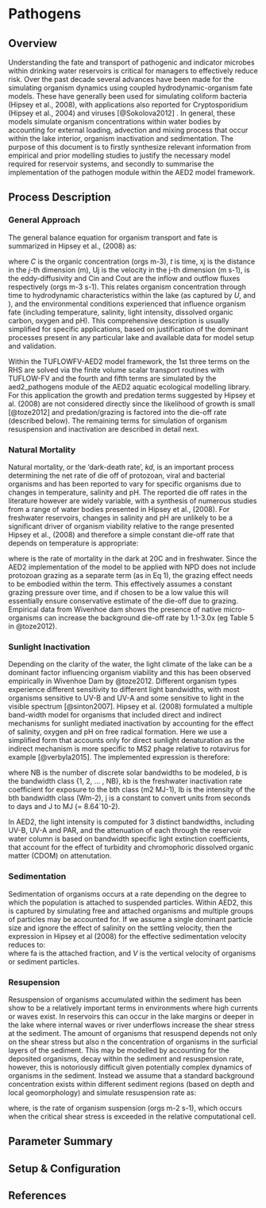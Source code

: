 # Pathogens 

## Overview 

Understanding the fate and transport of pathogenic and indicator microbes within drinking water reservoirs is critical for managers to effectively reduce risk. Over the past decade several advances have been made for the simulating organism dynamics using coupled hydrodynamic-organism fate models. These have generally been used for simulating coliform bacteria (Hipsey et al., 2008), with applications also reported for Cryptosporidium (Hipsey et al., 2004) and viruses [@Sokolova2012] . In general, these models simulate organism concentrations within water bodies by accounting for external loading, advection and mixing process that occur within the lake interior, organism inactivation and sedimentation. The purpose of this document is to firstly synthesize relevant information from empirical and prior modelling studies to justify the necessary model required for reservoir systems, and secondly to summarise the implementation of the pathogen module within the AED2 model framework.  

## Process Description

### General Approach

The general balance equation for organism transport and fate is summarized in Hipsey et al., (2008) as: 

where $C$ is the organic concentration (orgs m-3), $t$ is time, xj is the distance in the $j$-th dimension (m), Uj is the velocity in the j-th dimension (m s-1), is the eddy-diffusivity and Cin and Cout are the inflow and outflow fluxes respectively (orgs m-3 s-1). This relates organism concentration through time to hydrodynamic characteristics within the lake (as captured by $U$, and ), and the environmental conditions experienced that influence organism fate (including temperature, salinity, light intensity, dissolved organic carbon, oxygen and pH). This comprehensive description is usually simplified for specific applications, based on justification of the dominant processes present in any particular lake and available data for model setup and validation. 

Within the TUFLOWFV-AED2 model framework, the 1st three terms on the RHS are solved via the finite volume scalar transport routines with TUFLOW-FV and the fourth and fifth terms are simulated by the aed2_pathogens module of the AED2 aquatic ecological modelling library. For this application the growth and predation terms suggested by Hipsey et al. (2008) are not considered directly since the likelihood of growth is small [@toze2012] and predation/grazing is factored into the die-off rate (described below). The remaining terms for simulation of organism resuspension and inactivation are described in detail next.

### Natural Mortality 

Natural mortality, or the ‘dark-death rate’, $kd$, is an important process determining the net rate of die off of protozoan, viral and bacterial organisms and has been reported to vary for specific organisms due to changes in temperature, salinity and pH. The reported die off rates in the literature however are widely variable, with a synthesis of numerous studies from a range of water bodies presented in Hipsey et al., (2008). For freshwater reservoirs, changes in salinity and pH are unlikely to be a significant driver of organism viability relative to the range presented Hipsey et al., (2008) and therefore a simple constant die-off rate that depends on temperature is appropriate: 

where is the rate of mortality in the dark at 20C and in freshwater. Since the AED2 implementation of the model to be applied with NPD does not include protozoan grazing as a separate term (as in Eq 1), the grazing effect needs to be embodied within the term. This effectively assumes a constant grazing pressure over time, and if chosen to be a low value this will essentially ensure conservative estimate of the die-off due to grazing. Empirical data from Wivenhoe dam shows the presence of native micro-organisms can increase the background die-off rate by 1.1-3.0x (eg Table 5 in @toze2012). 

### Sunlight Inactivation 
Depending on the clarity of the water, the light climate of the lake can be a dominant factor influencing organism viability and this has been observed empirically in Wivenhoe Dam by @toze2012. Different organism types experience different sensitivity to different light bandwidths, with most organisms sensitive to UV-B and UV-A and some sensitive to light in the visible spectrum [@sinton2007]. Hipsey et al. (2008) formulated a multiple band-width model for organisms that included direct and indirect mechanisms for sunlight mediated inactivation by accounting for the effect of salinity, oxygen and pH on free radical formation. Here we use a simplified form that accounts only for direct sunlight denaturation as the indirect mechanism is more specific to MS2 phage relative to rotavirus for example [@verbyla2015]. The implemented expression is therefore: 

where NB is the number of discrete solar bandwidths to be modeled, $b$ is the bandwidth class
{1, 2, … , NB}, kb is the freshwater inactivation rate coefficient for exposure to the bth class (m2 MJ-1), Ib is the intensity of the bth bandwidth class (Wm-2), j is a constant to convert units from seconds to days and J to MJ (= 8.64´10-2).  
 
In AED2, the light intensity is computed for 3 distinct bandwidths, including UV-B, UV-A and PAR, and the attenuation of each through the reservoir water column is based on bandwidth specific light extinction coefficients, that account for the effect of turbidity and chromophoric dissolved organic matter (CDOM) on attenutation. 

### Sedimentation 

Sedimentation of organisms occurs at a rate depending on the degree to which the population is attached to suspended particles. Within AED2, this is captured by simulating free and attached organisms and multiple groups of particles may be accounted for. If we assume a single dominant particle size and ignore the effect of salinity on the settling velocity, then the expression in Hipsey et al (2008) for the effective sedimentation velocity reduces to:  
where fa is the attached fraction, and $V$ is the vertical velocity of organisms or sediment particles.  

### Resupension 

Resuspension of organisms accumulated within the sediment has been show to be a relatively important terms in environments where high currents or waves exist. In reservoirs this can occur in the lake margins or deeper in the lake where internal waves or river underflows increase the shear stress at the sediment. The amount of organisms that resuspend depends not only on the shear stress but also n the concentration of organisms in the surficial layers of the sediment. This may be modelled by accounting for the deposited organisms, decay within the sediment and resuspension rate, however, this is notoriously difficult given potentially complex dynamics of organisms in the sediment. Instead we assume that a standard background concentration exists within different sediment regions (based on depth and local geomorphology) and simulate resuspension rate as: 

where, is the rate of organism suspension (orgs m-2 s-1), which occurs when the critical shear stress is exceeded in the relative computational cell. 

## Parameter Summary

## Setup & Configuration

## References

<div id="refs"></div> 
